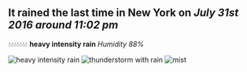 ## It rained the last time in New York on *July 31st 2016 around 11:02 pm*
💧💧💧💧💧💧💧  **heavy intensity rain** *Humidity 88%*

![heavy intensity rain](http://openweathermap.org/img/w/10n.png) ![thunderstorm with rain](http://openweathermap.org/img/w/11n.png) ![mist](http://openweathermap.org/img/w/50n.png)
